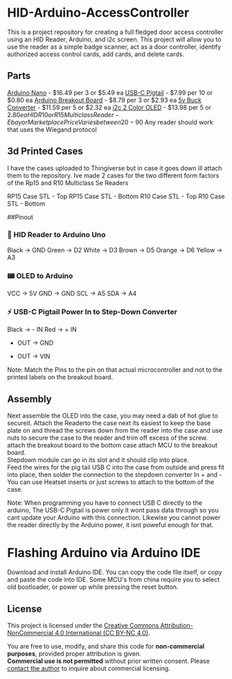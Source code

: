 # HID-Arduino-AccessController
This is a project repository for creating a full fledged door access controller using an HID Reader, Arduino, and i2c screen.  This project will allow you to use the reader as a simple badge scanner, act as a door controller, identify authorized access control cards, add cards, and delete cards.

## Parts
 [Arduino Nano](https://a.co/d/4Q9VMcR) - $16.49 per 3 or $5.49 ea
 [USB-C Pigtail](https://a.co/d/i3n7h48) - $7.99 per 10 or $0.80 ea
 [Arduino Breakout Board](https://a.co/d/hGXZX4y) - $8.79 per 3 or $2.93 ea
 [5v Buck Converter](https://a.co/d/7Qql78y) - $11.59 per 5 or $2.32 ea
 [i2c 2 Color OLED](https://a.co/d/0r9uNRJ) - $13.98 per 5 or $2.80 ea
 HID R10 or R15 Multiclass Reader - Ebay or Marketplace Price Varies between 20-90$ Any reader should work that uses the Wiegand protocol

## 3d Printed Cases

 I have the cases uploaded to Thingiverse but in case it goes down ill attach them to the repository.  Ive made 2 cases for the two different form factors of the Rp15 and 
 R10 Multiclass Se Readers 
 
 RP15 Case STL - Top
 RP15 Case STL - Bottom
 R10 Case STL - Top
 R10 Case STL - Bottom

##Pinout
 ### 🔌 HID Reader to Arduino Uno
 Black   → GND
 Green   → D2
 White   → D3
 Brown   → D5
 Orange  → D6
 Yellow  → A3

 ### 📟 OLED to Arduino
 VCC     → 5V
 GND     → GND
 SCL     → A5
 SDA     → A4
 
 ### ⚡ USB-C Pigtail Power In to Step-Down Converter
 Black   → - IN
 Red     → + IN
 - OUT   → GND
 + OUT   → VIN

 Note: Match the Pins to the pin on that actual microcontroller and not to the printed labels on the breakout board.

## Assembly
 Next assemble the OLED into the case, you may need a dab of hot glue to secureit. 
 Attach the Readerto the case next its easiest to keep the base plate on and thread the screws down from the reader into the case and use nuts to secure the case to the reader and trim off excess of the screw.
 attach the breakout board to the bottom case
 attach MCU to the breakout board.  
 Stepdown module can go in its slot and it should clip into place.  
 Feed the wires for the pig tail USB C into the case from outside and press fit into place, then solder the connection to the stepdown converter In + and -
 You can use Heatset inserts or just screws to attach to the bottom of the case.

Note: When programming you have to connect USB C directly to the arduino, The USB-C Pigtail is power only it wont pass data through so you cant update your Arduino with this connection.  Likewise you cannot power the reader directly by the Arduino power, it isnt poweful enough for that.

# Flashing Arduino via Arduino IDE

Download and install Arduino IDE.
You can copy the code file itself, or copy and paste the code into IDE.  Some MCU's from china require you to select old bootloader, or power up while pressing the reset button. 
 
## License

This project is licensed under the [Creative Commons Attribution-NonCommercial 4.0 International (CC BY-NC 4.0)](https://creativecommons.org/licenses/by-nc/4.0/).

You are free to use, modify, and share this code for **non-commercial purposes**, provided proper attribution is given.  
**Commercial use is not permitted** without prior written consent. Please [contact the author](mailto:your.email@example.com) to inquire about commercial licensing.
